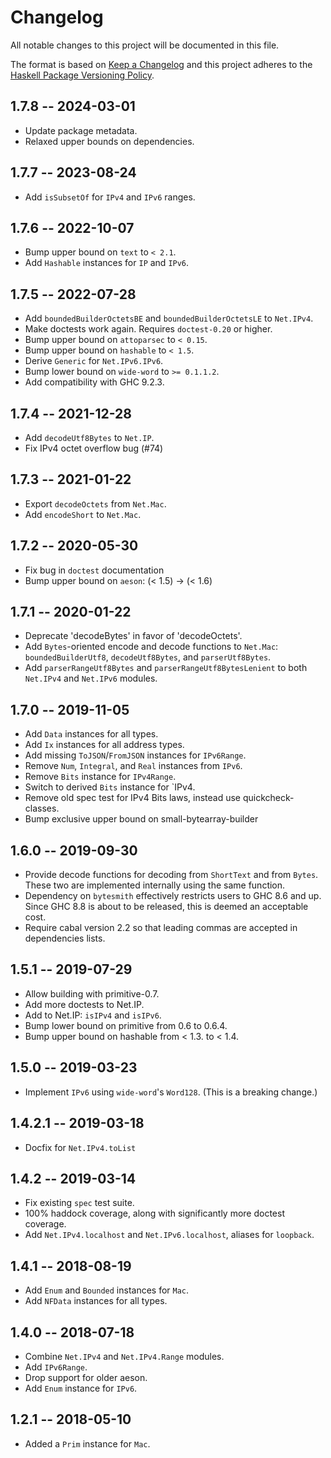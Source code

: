 # Changelog
All notable changes to this project will be documented in this file.

The format is based on [Keep a Changelog](http://keepachangelog.com/en/1.0.0/)
and this project adheres to the [Haskell Package Versioning Policy](https://pvp.haskell.org/).

## 1.7.8 -- 2024-03-01

* Update package metadata.
* Relaxed upper bounds on dependencies.

## 1.7.7 -- 2023-08-24

* Add `isSubsetOf` for `IPv4` and `IPv6` ranges.

## 1.7.6 -- 2022-10-07

* Bump upper bound on `text` to `< 2.1`.
* Add `Hashable` instances for `IP` and `IPv6`.

## 1.7.5 -- 2022-07-28

* Add `boundedBuilderOctetsBE` and `boundedBuilderOctetsLE` to `Net.IPv4`.
* Make doctests work again. Requires `doctest-0.20` or higher.
* Bump upper bound on `attoparsec` to `< 0.15`.
* Bump upper bound on `hashable` to `< 1.5`.
* Derive `Generic` for `Net.IPv6.IPv6`.
* Bump lower bound on `wide-word` to `>= 0.1.1.2`.
* Add compatibility with GHC 9.2.3.

## 1.7.4 -- 2021-12-28

* Add `decodeUtf8Bytes` to `Net.IP`.
* Fix IPv4 octet overflow bug (#74)

## 1.7.3 -- 2021-01-22

* Export `decodeOctets` from `Net.Mac`.
* Add `encodeShort` to `Net.Mac`.

## 1.7.2 -- 2020-05-30
* Fix bug in `doctest` documentation
* Bump upper bound on `aeson`: (< 1.5) -> (< 1.6)

## 1.7.1 -- 2020-01-22
* Deprecate 'decodeBytes' in favor of 'decodeOctets'.
* Add `Bytes`-oriented encode and decode functions to `Net.Mac`:
  `boundedBuilderUtf8`, `decodeUtf8Bytes`, and `parserUtf8Bytes`.
* Add `parserRangeUtf8Bytes` and `parserRangeUtf8BytesLenient` to
  both `Net.IPv4` and `Net.IPv6` modules.

## 1.7.0 -- 2019-11-05
* Add `Data` instances for all types.
* Add `Ix` instances for all address types.
* Add missing `ToJSON`/`FromJSON` instances for `IPv6Range`.
* Remove `Num`, `Integral`, and `Real` instances from `IPv6`.
* Remove `Bits` instance for `IPv4Range`.
* Switch to derived `Bits` instance for `IPv4.
* Remove old spec test for IPv4 Bits laws, instead use
  quickcheck-classes.
* Bump exclusive upper bound on small-bytearray-builder

## 1.6.0 -- 2019-09-30
* Provide decode functions for decoding from `ShortText` and
  from `Bytes`. These two are implemented internally using
  the same function.
* Dependency on `bytesmith` effectively restricts users to
  GHC 8.6 and up. Since GHC 8.8 is about to be released,
  this is deemed an acceptable cost.
* Require cabal version 2.2 so that leading commas are accepted
  in dependencies lists.

## 1.5.1 -- 2019-07-29
* Allow building with primitive-0.7.
* Add more doctests to Net.IP.
* Add to Net.IP: `isIPv4` and `isIPv6`.
* Bump lower bound on primitive from 0.6 to 0.6.4.
* Bump upper bound on hashable from < 1.3. to < 1.4.

## 1.5.0 -- 2019-03-23
* Implement `IPv6` using `wide-word`'s `Word128`. (This is a breaking change.)

## 1.4.2.1 -- 2019-03-18
* Docfix for `Net.IPv4.toList`

## 1.4.2 -- 2019-03-14
* Fix existing `spec` test suite.
* 100% haddock coverage, along with significantly more doctest coverage.
* Add `Net.IPv4.localhost` and `Net.IPv6.localhost`, aliases for `loopback`.

## 1.4.1 -- 2018-08-19
* Add `Enum` and `Bounded` instances for `Mac`.
* Add `NFData` instances for all types.

## 1.4.0 -- 2018-07-18
* Combine `Net.IPv4` and `Net.IPv4.Range` modules.
* Add `IPv6Range`.
* Drop support for older aeson.
* Add `Enum` instance for `IPv6`.

## 1.2.1 -- 2018-05-10
* Added a `Prim` instance for `Mac`.
